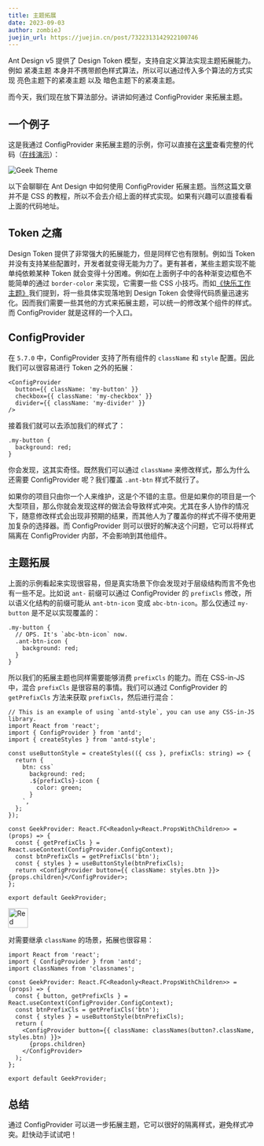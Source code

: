 ```yaml
---
title: 主题拓展
date: 2023-09-03
author: zombieJ
juejin_url: https://juejin.cn/post/7322313142922100746
---
```


Ant Design v5 提供了 Design Token 模型，支持自定义算法实现主题拓展能力。例如 紧凑主题 本身并不携带颜色样式算法，所以可以通过传入多个算法的方式实现 亮色主题下的紧凑主题 以及 暗色主题下的紧凑主题。

而今天，我们现在放下算法部分。讲讲如何通过 ConfigProvider 来拓展主题。

## 一个例子

这是我通过 ConfigProvider 来拓展主题的示例，你可以直接在[这里](https://github.com/zombieJ/antd-geek-theme-sample)查看完整的代码（[在线演示](https://zombiej.github.io/antd-geek-theme-sample/demos/theme)）：

![Geek Theme](https://mdn.alipayobjects.com/huamei_7uahnr/afts/img/A*i3kvR6-tozgAAAAAAAAAAAAADrJ8AQ/original)

以下会聊聊在 Ant Design 中如何使用 ConfigProvider 拓展主题。当然这篇文章并不是 CSS 的教程，所以不会去介绍上面的样式实现。如果有兴趣可以直接看看上面的代码地址。

## Token 之痛

Design Token 提供了非常强大的拓展能力，但是同样它也有限制。例如当 Token 并没有支持某些配置时，开发者就变得无能为力了。更有甚者，某些主题实现不能单纯依赖某种 Token 就会变得十分困难。例如在上面例子中的各种渐变边框色不能简单的通过 `border-color` 来实现，它需要一些 CSS 小技巧。而如[《快乐工作主题》](/docs/blog/happy-work)我们提到，将一些具体实现落地到 Design Token 会使得代码质量迅速劣化。因而我们需要一些其他的方式来拓展主题，可以统一的修改某个组件的样式。而 ConfigProvider 就是这样的一个入口。

## ConfigProvider

在 `5.7.0` 中，ConfigProvider 支持了所有组件的 `className` 和 `style` 配置。因此我们可以很容易进行 Token 之外的拓展：

```tsx
<ConfigProvider
  button={{ className: 'my-button' }}
  checkbox={{ className: 'my-checkbox' }}
  divider={{ className: 'my-divider' }}
/>
```

接着我们就可以去添加我们的样式了：

```less
.my-button {
  background: red;
}
```

你会发现，这其实奇怪。既然我们可以通过 `className` 来修改样式，那么为什么还需要 ConfigProvider 呢？我们覆盖 `.ant-btn` 样式不就行了。

如果你的项目只由你一个人来维护，这是个不错的主意。但是如果你的项目是一个大型项目，那么你就会发现这样的做法会导致样式冲突。尤其在多人协作的情况下，随意修改样式会出现非预期的结果，而其他人为了覆盖你的样式不得不使用更加复杂的选择器。而 ConfigProvider 则可以很好的解决这个问题，它可以将样式隔离在 ConfigProvider 内部，不会影响到其他组件。

## 主题拓展

上面的示例看起来实现很容易，但是真实场景下你会发现对于层级结构而言不免也有一些不足。比如说 `ant-` 前缀可以通过 ConfigProvider 的 `prefixCls` 修改，所以语义化结构的前缀可能从 `ant-btn-icon` 变成 `abc-btn-icon`。那么仅通过 `my-button` 是不足以实现覆盖的：

```less
.my-button {
  // OPS. It's `abc-btn-icon` now.
  .ant-btn-icon {
    background: red;
  }
}
```

所以我们的拓展主题也同样需要能够消费 `prefixCls` 的能力。而在 CSS-in-JS 中，混合 `prefixCls` 是很容易的事情。我们可以通过 ConfigProvider 的 `getPrefixCls` 方法来获取 `prefixCls`，然后进行混合：

```tsx
// This is an example of using `antd-style`, you can use any CSS-in-JS library.
import React from 'react';
import { ConfigProvider } from 'antd';
import { createStyles } from 'antd-style';

const useButtonStyle = createStyles(({ css }, prefixCls: string) => {
  return {
    btn: css`
      background: red;
      .${prefixCls}-icon {
        color: green;
      }
    `,
  };
});

const GeekProvider: React.FC<Readonly<React.PropsWithChildren>> = (props) => {
  const { getPrefixCls } = React.useContext(ConfigProvider.ConfigContext);
  const btnPrefixCls = getPrefixCls('btn');
  const { styles } = useButtonStyle(btnPrefixCls);
  return <ConfigProvider button={{ className: styles.btn }}>{props.children}</ConfigProvider>;
};

export default GeekProvider;
```

<img alt="Red Button" height="40" src="https://mdn.alipayobjects.com/huamei_7uahnr/afts/img/A*PvYITqIk2_8AAAAAAAAAAAAADrJ8AQ/original" />

对需要继承 `className` 的场景，拓展也很容易：

```tsx
import React from 'react';
import { ConfigProvider } from 'antd';
import classNames from 'classnames';

const GeekProvider: React.FC<Readonly<React.PropsWithChildren>> = (props) => {
  const { button, getPrefixCls } = React.useContext(ConfigProvider.ConfigContext);
  const btnPrefixCls = getPrefixCls('btn');
  const { styles } = useButtonStyle(btnPrefixCls);
  return (
    <ConfigProvider button={{ className: classNames(button?.className, styles.btn) }}>
      {props.children}
    </ConfigProvider>
  );
};

export default GeekProvider;
```

## 总结

通过 ConfigProvider 可以进一步拓展主题，它可以很好的隔离样式，避免样式冲突。赶快动手试试吧！
